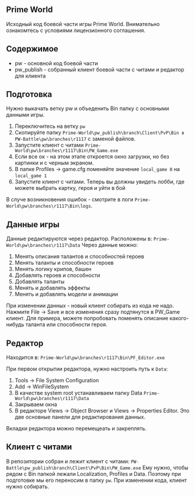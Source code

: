 ## Prime World
Исходный код боевой части игры Prime World.
Внимательно ознакомтесь с условиями лицензионного соглашения.

## Содержимое
- pw - основной код боевой части
- pw_publish - собранный клиент боевой части с читами и редактор для клиента

## Подготовка
Нужно выкачать ветку pw и объеденить Bin папку с основными данными игры.
1. Переключитесь на ветку `pw`
2. Скопируйте папку `Prime-World\pw_publish\branch\Client\PvP\Bin в PW-Battle\pw\branches\r1117` с заменой файлов.
3. Запустите клиент с читами `Prime-World\pw\branches\r1117\Bin\PW_Game.exe`
4. Если все ок - на этом этапе откроется окно загрузки, но без картинки и с черным экраном.
5. В папке Profiles -> game.cfg поменяйте значение `local_game 0` на `local_game 1`
6. Запустите клиент с читами. Теперь вы должны увидеть лобби, где можете выбрать картку, героя и уйти в бой

В случе возникновения ошибок - смотрите в логи `Prime-World\pw\branches\r1117\Bin\logs`.

## Данные игры
Данные редактируются через редактор.
Расположены в:
`Prime-World\pw\branches\r1117\Data`
Через данные можно:
1. Менять описания талантов и способностей героев
2. Менять таланты и способности героев
3. Менять логику крипов, башен
4. Добавлять героев и способности
5. Добавлять таланты
6. Менять и добавлять эффекты
7. Менять и добавлять модели и анимации

При изменении данных - новый клиент собирать из кода не надо. Нажмите File -> Save и все изменения сразу подтянутся в PW_Game клиент. Для примера, можете попробовать поменять описание какого-нибудь таланта или способности героя.

## Редактор
Находится в:
`Prime-World\pw\branches\r1117\Bin\PF_Editor.exe`

При первом открытии редактора, нужно настроить путь к `Data`:
1. Tools -> File System Configuration
2. Add -> WinFileSystem
3. В качестве system root устанавливаем папку Data `Prime-World\pw\branches\r1117\Data`
4. Закрываем окна
5. В редакторе Views -> Object Browser и Views -> Properties Editor. Это две основные панели для редактирования данных.

Вкладки редактора можно перемещеать и закреплять.

## Клиент с читами
В репозитории собран и лежит клиент с читами:
`PW-Battle\pw_publish\branch\Client\PvP\Bin\PW_Game.exe`
Ему нужно, чтобы рядом с Bin папкой лежали Localization, Profiles и Data. Поэтому при подготовке мы его переносим в папку `pw`. При изменении кода, клиент нужно собирать.
